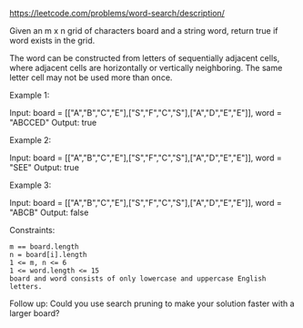 https://leetcode.com/problems/word-search/description/

Given an m x n grid of characters board and a string word, return true if word exists in the grid.

The word can be constructed from letters of sequentially adjacent cells, where adjacent cells are horizontally or vertically neighboring. The same letter cell may not be used more than once.


Example 1:

Input: board = [["A","B","C","E"],["S","F","C","S"],["A","D","E","E"]], word = "ABCCED"
Output: true

Example 2:

Input: board = [["A","B","C","E"],["S","F","C","S"],["A","D","E","E"]], word = "SEE"
Output: true

Example 3:

Input: board = [["A","B","C","E"],["S","F","C","S"],["A","D","E","E"]], word = "ABCB"
Output: false


Constraints:

    m == board.length
    n = board[i].length
    1 <= m, n <= 6
    1 <= word.length <= 15
    board and word consists of only lowercase and uppercase English letters.


Follow up: Could you use search pruning to make your solution faster with a larger board?

